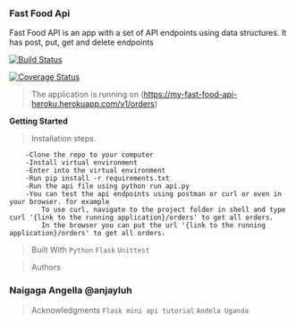 ### Fast Food Api ###

Fast Food API is an app with a set of API endpoints using data structures. It has post, put, get and delete endpoints

[![Build Status](https://travis-ci.org/anjayluh/fastfoodapi.svg?branch=testing)](https://travis-ci.org/anjayluh/fastfoodapi)

[![Coverage Status](https://coveralls.io/repos/github/anjayluh/fastfoodapi/badge.svg?branch=testing)](https://coveralls.io/github/anjayluh/fastfoodapi?branch=testing)

>The application is running on (https://my-fast-food-api-heroku.herokuapp.com/v1/orders)


**Getting Started**

>Installation steps.
```
    -Clone the repo to your computer
    -Install virtual environment
    -Enter into the virtual environment
    -Run pip install -r requirements.txt
    -Run the api file using python run api.py
    -You can test the api endpoints using postman or curl or even in your browser. for example
        To use curl, navigate to the project folder in shell and type curl '{link to the running application}/orders' to get all orders.
        In the browser you can put the url '{link to the running application}/orders' to get all orders.
```
>Built With
    `Python`
    `Flask`
    `Unittest`

>Authors
### Naigaga Angella @anjayluh ###

>Acknowledgments
    `Flask mini api tutorial`
    `Andela Uganda`
